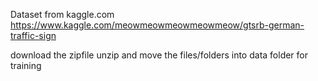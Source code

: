 Dataset from kaggle.com 
https://www.kaggle.com/meowmeowmeowmeowmeow/gtsrb-german-traffic-sign

download the zipfile
unzip
and move the files/folders into data folder for training

